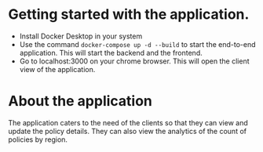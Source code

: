 # Getting started with the application.

- Install Docker Desktop in your system
- Use the command `docker-compose up -d --build` to start the end-to-end application. This will start the backend and the frontend.
- Go to localhost:3000 on your chrome browser. This will open the client view of the application.

# About the application
The application caters to the need of the clients so that they can view and update the policy details.
They can also view the analytics of the count of policies by region.